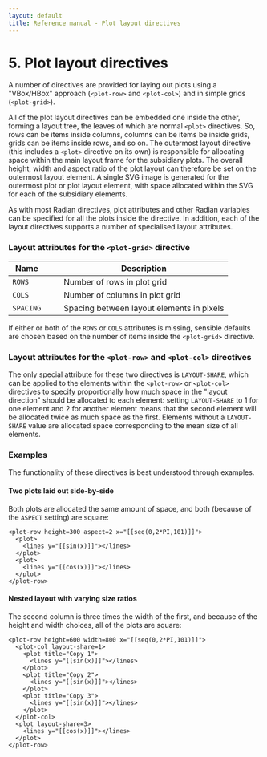 ```yaml
---
layout: default
title: Reference manual - Plot layout directives
---
```


# 5. Plot layout directives

A number of directives are provided for laying out plots using a
"VBox/HBox" approach (`<plot-row>` and `<plot-col>`) and in simple
grids (`<plot-grid>`).

All of the plot layout directives can be embedded one inside the
other, forming a layout tree, the leaves of which are normal `<plot>`
directives.  So, rows can be items inside columns, columns can be
items be inside grids, grids can be items inside rows, and so on.  The
outermost layout directive (this includes a `<plot>` directive on its
own) is responsible for allocating space within the main layout frame
for the subsidiary plots.  The overall height, width and aspect ratio
of the plot layout can therefore be set on the outermost layout
element.  A single SVG image is generated for the outermost plot or
plot layout element, with space allocated within the SVG for each of
the subsidiary elements.

As with most Radian directives, plot attributes and other Radian
variables can be specified for all the plots inside the directive.  In
addition, each of the layout directives supports a number of
specialised layout attributes.

### Layout attributes for the `<plot-grid>` directive

|Name     |&nbsp;&nbsp;&nbsp;|Description|
|---------|-|----------------------------|
|`ROWS`   | |Number of rows in plot grid|
|`COLS`   | |Number of columns in plot grid|
|`SPACING`| |Spacing between layout elements in pixels|

If either or both of the `ROWS` or `COLS` attributes is missing,
sensible defaults are chosen based on the number of items inside the
`<plot-grid>` directive.

### Layout attributes for the `<plot-row>` and `<plot-col>` directives

The only special attribute for these two directives is `LAYOUT-SHARE`,
which can be applied to the elements within the `<plot-row>` or
`<plot-col>` directives to specify proportionally how much space in
the "layout direction" should be allocated to each element: setting
`LAYOUT-SHARE` to 1 for one element and 2 for another element means
that the second element will be allocated twice as much space as the
first.  Elements without a `LAYOUT-SHARE` value are allocated space
corresponding to the mean size of all elements.

### Examples

The functionality of these directives is best understood through
examples.

#### Two plots laid out side-by-side

Both plots are allocated the same amount of space, and both (because
of the `ASPECT` setting) are square:

~~~~ {.html}
<plot-row height=300 aspect=2 x="[[seq(0,2*PI,101)]]">
  <plot>
    <lines y="[[sin(x)]]"></lines>
  </plot>
  <plot>
    <lines y="[[cos(x)]]"></lines>
  </plot>
</plot-row>
~~~~

#### Nested layout with varying size ratios

The second column is three times the width of the first, and because
of the height and width choices, all of the plots are square:

~~~~ {.html}
<plot-row height=600 width=800 x="[[seq(0,2*PI,101)]]">
  <plot-col layout-share=1>
    <plot title="Copy 1">
      <lines y="[[sin(x)]]"></lines>
    </plot>
    <plot title="Copy 2">
      <lines y="[[sin(x)]]"></lines>
    </plot>
    <plot title="Copy 3">
      <lines y="[[sin(x)]]"></lines>
    </plot>
  </plot-col>
  <plot layout-share=3>
    <lines y="[[cos(x)]]"></lines>
  </plot>
</plot-row>
~~~~

